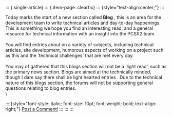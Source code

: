 ::: {.single-article}
::: {.item-page .clearfix}
::: {style="text-align:center;"}
:::

Today marks the start of a new section called **Blog** , this is an area
for the development team to write technical articles and day-to-day
happenings. This is something we hope you find an interesting read, and
a general resource for technical information with an insight into the
PCSX2 team.\
\
You will find entries about on a variety of subjects, including
technical articles, site development, humorous aspects of working on a
project such as this and the \'technical challenges\' that are met every
day.\
\
You may of gathered that this blogs section will not be a \'light
read\', such as the primary news section. Blogs are aimed at the
technically minded, though I dare say there shall be light hearted
entries . Due to the technical nature of this blogs section, the forums
will not be supporting general questions relating to blog entries.\
\

::: {style="font-style: italic; font-size: 10pt; font-weight: bold; text-align: right;"}
[Post a Comment!](http://forums.pcsx2.net/thread-9742.html)
:::
:::
:::
